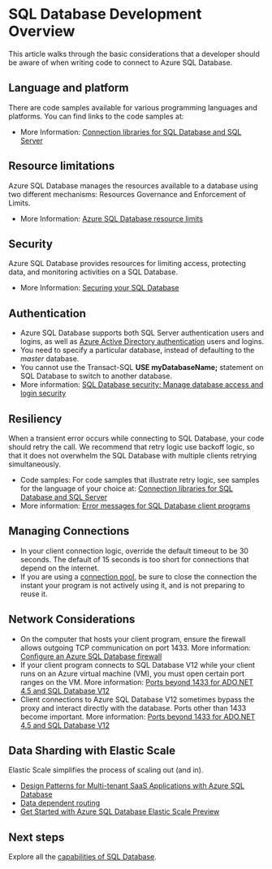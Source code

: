 <properties
	pageTitle="SQL Database Develop Overview | Azure"
	description="Learn about available connectivity libraries and best practices for applications connecting to SQL Database."
	services="sql-database"
	documentationCenter=""
	authors="annemill"
	manager="jhubbard"
	editor="genemi"/>


<tags
	ms.service="sql-database"
	ms.workload="data-management"
	ms.tgt_pltfrm="na"
	ms.devlang="na"
	ms.topic="article"
	ms.date="08/17/2016"
	ms.author="annemill"/>

# SQL Database Development Overview
This article walks through the basic considerations that a developer should be aware of when writing code to connect to Azure SQL Database.

## Language and platform
There are code samples available for various programming languages and platforms. You can find links to the code samples at: 

* More Information: [Connection libraries for SQL Database and SQL Server](/documentation/articles/sql-database-libraries/)

## Resource limitations
Azure SQL Database manages the resources available to a database using two different mechanisms: Resources Governance and Enforcement of Limits.

* More Information: [Azure SQL Database resource limits](/documentation/articles/sql-database-resource-limits/)

## Security
Azure SQL Database provides resources for limiting access, protecting data, and monitoring activities on a SQL Database.

* More Information: [Securing your SQL Database](/documentation/articles/sql-database-security/)

## Authentication
* Azure SQL Database supports both SQL Server authentication users and logins, as well as [Azure Active Directory authentication](/documentation/articles/sql-database-aad-authentication/) users and logins.
* You need to specify a particular database, instead of defaulting to the *master* database.
* You cannot use the Transact-SQL **USE myDatabaseName;** statement on SQL Database to switch to another database.
* More information: [SQL Database security: Manage database access and login security](/documentation/articles/sql-database-manage-logins/)

## Resiliency
When a transient error occurs while connecting to SQL Database, your code should retry the call.  We recommend that retry logic use backoff logic, so that it does not overwhelm the SQL Database with multiple clients retrying simultaneously.

* Code samples:  For code samples that illustrate retry logic, see samples for the language of your choice at: [Connection libraries for SQL Database and SQL Server](/documentation/articles/sql-database-libraries/)
* More information: [Error messages for SQL Database client programs](/documentation/articles/sql-database-develop-error-messages/)

## Managing Connections
* In your client connection logic, override the default timeout to be 30 seconds.  The default of 15 seconds is too short for connections that depend on the internet.
* If you are using a [connection pool](http://msdn.microsoft.com/zh-cn/library/8xx3tyca.aspx), be sure to close the connection the instant your program is not actively using it, and is not preparing to reuse it.

## Network Considerations
* On the computer that hosts your client program, ensure the firewall allows outgoing TCP communication on port 1433.  More information: [Configure an Azure SQL Database firewall](/documentation/articles/sql-database-configure-firewall-settings/)
* If your client program connects to SQL Database V12 while your client runs on an Azure virtual machine (VM), you must open certain port ranges on the VM. More information: [Ports beyond 1433 for ADO.NET 4.5 and SQL Database V12](/documentation/articles/sql-database-develop-direct-route-ports-adonet-v12/)
* Client connections to Azure SQL Database V12 sometimes bypass the proxy and interact directly with the database. Ports other than 1433 become important. More information:  [Ports beyond 1433 for ADO.NET 4.5 and SQL Database V12](/documentation/articles/sql-database-develop-direct-route-ports-adonet-v12/)

## Data Sharding with Elastic Scale
Elastic Scale simplifies the process of scaling out (and in). 

* [Design Patterns for Multi-tenant SaaS Applications with Azure SQL Database](/documentation/articles/sql-database-design-patterns-multi-tenancy-saas-applications/)
* [Data dependent routing](/documentation/articles/sql-database-elastic-scale-data-dependent-routing/)
* [Get Started with Azure SQL Database Elastic Scale Preview](/documentation/articles/sql-database-elastic-scale-get-started/)

## Next steps

Explore all the [capabilities of SQL Database](/home/features/sql-database/).